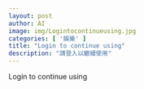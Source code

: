 ```yaml
---
layout: post
author: AI
image: img/Logintocontinueusing.jpg
categories: [ '娛樂' ]
title: "Login to continue using"
description: "請登入以繼續使用"
---
```

Login to continue using